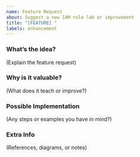 ```yaml
---
name: Feature Request
about: Suggest a new IAM role lab or improvement
title: "[FEATURE] "
labels: enhancement
---
```


### What’s the idea?
(Explain the feature request)

### Why is it valuable?
(What does it teach or improve?)

### Possible Implementation
(Any steps or examples you have in mind?)

### Extra Info
(References, diagrams, or notes)
